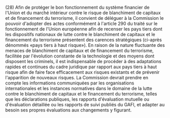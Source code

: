 (28) Afin de protéger le bon fonctionnement du système financier de l'Union et du marché intérieur contre le risque de blanchiment de capitaux et de financement du terrorisme, il convient de déléguer à la Commission le pouvoir d'adopter des actes conformément à l'article 290 du traité sur le fonctionnement de l'Union européenne afin de recenser les pays tiers dont les dispositifs nationaux de lutte contre le blanchiment de capitaux et le financement du terrorisme présentent des carences stratégiques (ci-après dénommés «pays tiers à haut risque»). En raison de la nature fluctuante des menaces de blanchiment de capitaux et de financement du terrorisme, facilitée par l'évolution constante de la technologie et des moyens dont disposent les criminels, il est indispensable de procéder à des adaptations rapides et continues du cadre juridique par rapport aux pays tiers à haut risque afin de faire face efficacement aux risques existants et de prévenir l'apparition de nouveaux risques. La Commission devrait prendre en compte les informations communiquées par les organisations internationales et les instances normatives dans le domaine de la lutte contre le blanchiment de capitaux et le financement du terrorisme, telles que les déclarations publiques, les rapports d'évaluation mutuelle ou d'évaluation détaillée ou les rapports de suivi publiés du GAFI, et adapter au besoin ses propres évaluations aux changements y figurant.